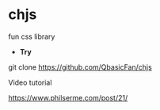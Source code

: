 # chjs
fun css library 

* **Try**

git clone https://github.com/QbasicFan/chjs


Video tutorial

https://www.philserme.com/post/21/




